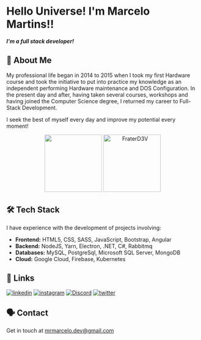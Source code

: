 
# Hello Universe! I'm Marcelo Martins!!

***I'm a full stack developer!***


## 🚀 About Me
My professional life began in 2014 to 2015 when I took my first Hardware course and took the initiative to put into practice my knowledge as an independent performing Hardware maintenance and DOS Configuration. In the present day and after, having taken several courses, workshops and having joined the Computer Science degree, I returned my career to Full-Stack Development.

I seek the best of myself every day and improve my potential every moment!


<p align="center" >
  <img height="150em" src="https://github-readme-stats.vercel.app/api?username=FraterD3V&show_icons=true&theme=dark&bg_color=181818&text_color=fff"  />
  
  <img height="150em" src="https://github-readme-stats.vercel.app/api/top-langs?username=FraterD3V&show_icons=true&theme=dark&bg_color=181818&text_color=fff&layout=compact" alt="FraterD3V" />
</p>



## 🛠 Tech Stack
I have experience with the development of projects involving:
- **Frontend:** HTML5, CSS, SASS, JavaScript, Bootstrap, Angular
- **Backend:** NodeJS, Yarn, Electron, .NET, C#, Rabbitmq
- **Databases:** MySQL, PostgreSql, Microsoft SQL Server, MongoDB
- **Cloud:** Google Cloud, Firebase, Kubernetes


## 🔗 Links

[![linkedin](https://img.shields.io/badge/linkedin-121212?style=for-the-badge&logo=linkedin&logoColor=white)](https://www.linkedin.com/in/marcelo-martins-10/?locale=en_US)
[![instagram](https://img.shields.io/badge/Instagram-121212?style=for-the-badge&logo=instagram&logoColor=white)](https://twitter.com/FraterD3v)
[![Discord](https://img.shields.io/badge/Discord-121212?style=for-the-badge&logo=discord&logoColor=white)](https://discord.gg/7XMZwHK)
[![twitter](https://img.shields.io/badge/twitter-121212?style=for-the-badge&logo=twitter&logoColor=white)](https://twitter.com/FraterD3v)


## 🗣️ Contact
Get in touch at mrmarcelo.dev@gmail.com
